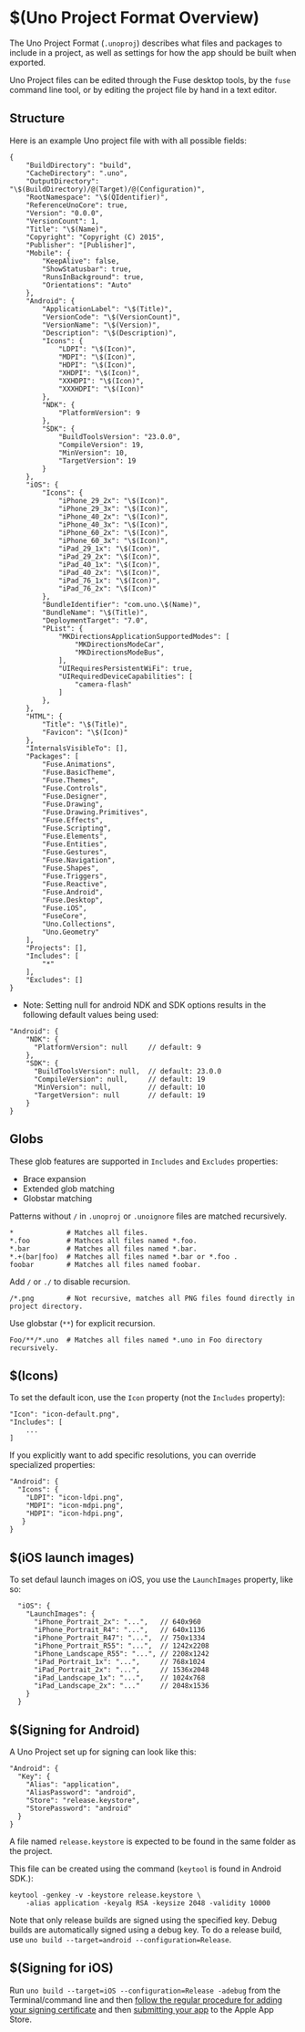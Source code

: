 # $(Uno Project Format Overview)

The Uno Project Format (`.unoproj`) describes what files and packages to include in a project, as well as settings for how the
app should be built when exported.

Uno Project files can be edited through the Fuse desktop tools, by the `fuse` command line tool, or by editing the project file by hand
in a text editor.

## Structure

Here is an example Uno project file with with all possible fields:

```
{
    "BuildDirectory": "build",
    "CacheDirectory": ".uno",
    "OutputDirectory": "\$(BuildDirectory)/@(Target)/@(Configuration)",
    "RootNamespace": "\$(QIdentifier)",
    "ReferenceUnoCore": true,
    "Version": "0.0.0",
    "VersionCount": 1,
    "Title": "\$(Name)",
    "Copyright": "Copyright (C) 2015",
    "Publisher": "[Publisher]",
    "Mobile": {
        "KeepAlive": false,
        "ShowStatusbar": true,
        "RunsInBackground": true,
        "Orientations": "Auto"
    },
    "Android": {
        "ApplicationLabel": "\$(Title)",
        "VersionCode": "\$(VersionCount)",
        "VersionName": "\$(Version)",
        "Description": "\$(Description)",
        "Icons": {
			"LDPI": "\$(Icon)",
			"MDPI": "\$(Icon)",
			"HDPI": "\$(Icon)",
			"XHDPI": "\$(Icon)",
			"XXHDPI": "\$(Icon)",
			"XXXHDPI": "\$(Icon)"
        },
		"NDK": {
			"PlatformVersion": 9
		},
		"SDK": {
			"BuildToolsVersion": "23.0.0",
			"CompileVersion": 19,
			"MinVersion": 10,
			"TargetVersion": 19
		}
    },
    "iOS": {
        "Icons": {
			"iPhone_29_2x": "\$(Icon)",
			"iPhone_29_3x": "\$(Icon)",
			"iPhone_40_2x": "\$(Icon)",
			"iPhone_40_3x": "\$(Icon)",
			"iPhone_60_2x": "\$(Icon)",
			"iPhone_60_3x": "\$(Icon)",
			"iPad_29_1x": "\$(Icon)",
			"iPad_29_2x": "\$(Icon)",
			"iPad_40_1x": "\$(Icon)",
			"iPad_40_2x": "\$(Icon)",
			"iPad_76_1x": "\$(Icon)",
			"iPad_76_2x": "\$(Icon)"
        },
		"BundleIdentifier": "com.uno.\$(Name)",
		"BundleName": "\$(Title)",
		"DeploymentTarget": "7.0",
		"PList": {
			"MKDirectionsApplicationSupportedModes": [
				"MKDirectionsModeCar",
				"MKDirectionsModeBus",
			],
			"UIRequiresPersistentWiFi": true,
			"UIRequiredDeviceCapabilities": [
				"camera-flash"
			]
		},
    },
    "HTML": {
        "Title": "\$(Title)",
        "Favicon": "\$(Icon)"
    },
    "InternalsVisibleTo": [],
    "Packages": [
		"Fuse.Animations",
    	"Fuse.BasicTheme",
    	"Fuse.Themes",
    	"Fuse.Controls",
    	"Fuse.Designer",
    	"Fuse.Drawing",
    	"Fuse.Drawing.Primitives",
    	"Fuse.Effects",
		"Fuse.Scripting",
    	"Fuse.Elements",
    	"Fuse.Entities",
    	"Fuse.Gestures",
    	"Fuse.Navigation",
    	"Fuse.Shapes",
    	"Fuse.Triggers",
    	"Fuse.Reactive",
    	"Fuse.Android",
    	"Fuse.Desktop",
    	"Fuse.iOS",
    	"FuseCore",
    	"Uno.Collections",
    	"Uno.Geometry"
    ],
    "Projects": [],
    "Includes": [
        "*"
    ],
    "Excludes": []
}
```

* Note: Setting null for android NDK and SDK options results in the following default values being used:

```
"Android": {
    "NDK": {
      "PlatformVersion": null     // default: 9
    },
    "SDK": {
      "BuildToolsVersion": null,  // default: 23.0.0
      "CompileVersion": null,     // default: 19
      "MinVersion": null,         // default: 10
      "TargetVersion": null       // default: 19
    }
}
```

## Globs

These glob features are supported in `Includes` and `Excludes` properties:

- Brace expansion
- Extended glob matching
- Globstar matching

Patterns without `/` in `.unoproj` or `.unoignore` files are matched recursively.

    *             # Matches all files.
    *.foo         # Mathces all files named *.foo.
    *.bar         # Matches all files named *.bar.
    *.+(bar|foo)  # Matches all files named *.bar or *.foo .
    foobar        # Matches all files named foobar.

Add `/` or `./` to disable recursion.

    /*.png        # Not recursive, matches all PNG files found directly in project directory.

Use globstar (`**`) for explicit recursion.

    Foo/**/*.uno  # Matches all files named *.uno in Foo directory recursively.

## $(Icons)

To set the default icon, use the `Icon` property (not the `Includes` property):

```
"Icon": "icon-default.png",
"Includes": [
	...
]
```

If you explicitly want to add specific resolutions, you can override specialized properties:

```
"Android": {
  "Icons": {
    "LDPI": "icon-ldpi.png",
    "MDPI": "icon-mdpi.png",
    "HDPI": "icon-hdpi.png",
   }
}
```

## $(iOS launch images)

To set defaul launch images on iOS, you use the `LaunchImages` property, like so:

```
  "iOS": {
    "LaunchImages": {
      "iPhone_Portrait_2x": "...",   // 640x960
      "iPhone_Portrait_R4": "...",   // 640x1136
      "iPhone_Portrait_R47": "...",  // 750x1334
      "iPhone_Portrait_R55": "...",  // 1242x2208
      "iPhone_Landscape_R55": "...", // 2208x1242
      "iPad_Portrait_1x": "...",     // 768x1024
      "iPad_Portrait_2x": "...",     // 1536x2048
      "iPad_Landscape_1x": "...",    // 1024x768
      "iPad_Landscape_2x": "..."     // 2048x1536
    }
  }
```

## $(Signing for Android)

A Uno Project set up for signing can look like this:

    "Android": {
      "Key": {
        "Alias": "application",
        "AliasPassword": "android",
        "Store": "release.keystore",
        "StorePassword": "android"
      }
    }

A file named `release.keystore` is expected to be found in the same folder as the project.

This file can be created using the command (`keytool` is found in Android SDK.):

    keytool -genkey -v -keystore release.keystore \
        -alias application -keyalg RSA -keysize 2048 -validity 10000

Note that only release builds are signed using the specified key. Debug builds are automatically signed using a debug key. To do a release build, use `uno build --target=android --configuration=Release`.

## $(Signing for iOS)

Run `uno build --target=iOS --configuration=Release -adebug` from the Terminal/command line and then [follow the regular procedure for adding your signing certificate](https://developer.apple.com/library/ios/documentation/IDEs/Conceptual/AppDistributionGuide/ConfiguringYourApp/ConfiguringYourApp.html#//apple_ref/doc/uid/TP40012582-CH28-SW1) and then [submitting your app](https://developer.apple.com/library/ios/documentation/LanguagesUtilities/Conceptual/iTunesConnect_Guide/Chapters/SubmittingTheApp.html#//apple_ref/doc/uid/TP40011225-CH33) to the Apple App Store.
